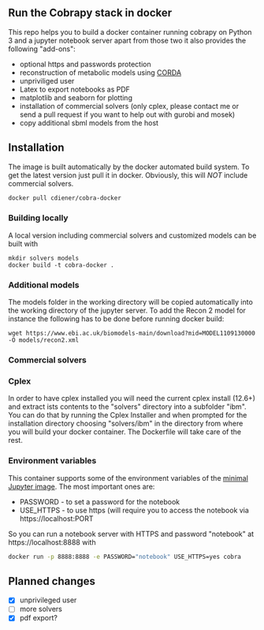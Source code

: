 Run the Cobrapy stack in docker
-------------------------------

This repo helps you to build a docker container running cobrapy on Python 3
and a jupyter notebook server apart from those two it also provides
the following "add-ons":

* optional https and passwords protection
* reconstruction of metabolic models using [CORDA](https://github.com/cdiener/corda)
* unpriviliged user
* Latex to export notebooks as PDF
* matplotlib and seaborn for plotting
* installation of commercial solvers (only cplex, please contact me or send a pull
  request if you want to help out with gurobi and mosek)
* copy additional sbml models from the host

## Installation

The image is built automatically by the docker automated build system. To get
the latest version just pull it in docker. Obviously, this will *NOT* include
commercial solvers.

```bash
docker pull cdiener/cobra-docker
```

### Building locally

A local version including commercial solvers and customized models can be
built with

```{bash}
mkdir solvers models
docker build -t cobra-docker .
```

### Additional models

The models folder in the working directory will be copied automatically into
the working directory of the jupyter server. To add the Recon 2 model for instance
the following has to be done before running docker build:

```{bash}
wget https://www.ebi.ac.uk/biomodels-main/download?mid=MODEL1109130000 -O models/recon2.xml
```

### Commercial solvers

### Cplex

In order to have cplex installed you will need the current cplex install (12.6+)
and extract ists contents to the "solvers" directory into a subfolder "ibm".
You can do that by running the Cplex Installer and when prompted for the installation
directory choosing "solvers/ibm" in the directory from where you will build your docker
container. The Dockerfile will take care of the rest.  

### Environment variables

This container supports some of the environment variables of the [minimal Jupyter image](https://github.com/jupyter/docker-stacks/tree/master/minimal-notebook). The most important ones are:

- PASSWORD - to set a password for the notebook
- USE_HTTPS - to use https (will require you to access the notebook via https://localhost:PORT

So you can run a notebook server with HTTPS and password "notebook" at https://localhost:8888
with

```bash
docker run -p 8888:8888 -e PASSWORD="notebook" USE_HTTPS=yes cobra
```

## Planned changes

- [X] unprivileged user
- [ ] more solvers
- [X] pdf export?
